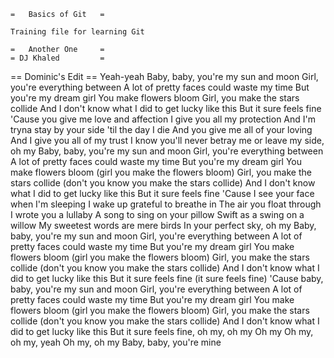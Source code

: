     =   Basics of Git   =

    Training file for learning Git

    =   Another One     =
    = DJ Khaled         =

== Dominic's Edit ==
Yeah-yeah
Baby, baby, you're my sun and moon
Girl, you're everything between
A lot of pretty faces could waste my time
But you're my dream girl
You make flowers bloom
Girl, you make the stars collide
And I don't know what I did to get lucky like this
But it sure feels fine
'Cause you give me love and affection
I give you all my protection
And I'm tryna stay by your side 'til the day I die
And you give me all of your loving
And I give you all of my trust
I know you'll never betray me or leave my side, oh my
Baby, baby, you're my sun and moon
Girl, you're everything between
A lot of pretty faces could waste my time
But you're my dream girl
You make flowers bloom (girl you make the flowers bloom)
Girl, you make the stars collide (don't you know you make the stars collide)
And I don't know what I did to get lucky like this
But it sure feels fine
'Cause I see your face when I'm sleeping
I wake up grateful to breathe in
The air you float through
I wrote you a lullaby
A song to sing on your pillow
Swift as a swing on a willow
My sweetest words are mere birds
In your perfect sky, oh my
Baby, baby, you're my sun and moon
Girl, you're everything between
A lot of pretty faces could waste my time
But you're my dream girl
You make flowers bloom (girl you make the flowers bloom)
Girl, you make the stars collide (don't you know you make the stars collide)
And I don't know what I did to get lucky like this
But it sure feels fine (it sure feels fine)
'Cause baby, baby, you're my sun and moon
Girl, you're everything between
A lot of pretty faces could waste my time
But you're my dream girl
You make flowers bloom (girl you make the flowers bloom)
Girl, you make the stars collide (don't you know you make the stars collide)
And I don't know what I did to get lucky like this
But it sure feels fine, oh my, oh my
Oh my
Oh my, oh my, yeah
Oh my, oh my
Baby, baby, you're mine
